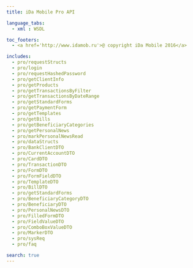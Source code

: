 ```yaml
---
title: iDa Mobile Pro API

language_tabs:
  - xml : WSDL

toc_footers:
  - <a href='http://www.idamob.ru'>@ copyright iDa Mobile 2016</a>

includes:
  - pro/requestStructs
  - pro/login
  - pro/requestHashedPassword
  - pro/getClientInfo
  - pro/getProducts
  - pro/getTransactionsByFilter
  - pro/getTransactionsByDateRange
  - pro/getStandardForms
  - pro/getPaymentForm
  - pro/getTemplates
  - pro/getBills
  - pro/getBeneficiaryCategories
  - pro/getPersonalNews
  - pro/markPersonalNewsRead
  - pro/dataStructs
  - pro/BankClientDTO
  - pro/CurrentAccountDTO
  - pro/CardDTO
  - pro/TransactionDTO
  - pro/FormDTO
  - pro/FormFieldDTO
  - pro/TemplateDTO
  - pro/BillDTO
  - pro/getStandardForms
  - pro/BeneficiaryCategoryDTO
  - pro/BeneficiaryDTO
  - pro/PersonalNewsDTO
  - pro/FilledFormDTO
  - pro/FieldValueDTO
  - pro/ComboBoxValueDTO
  - pro/MarkerDTO
  - pro/sysReq
  - pro/faq

search: true
---
```

